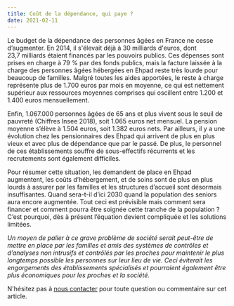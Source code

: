 ```yaml
---
title: Coût de la dépendance, qui paye ?
date: 2021-02-11
---
```


Le budget de la dépendance des personnes âgées en France ne cesse d’augmenter. En 2014, il s'élevait déjà à 30 milliards d'euros, dont 23,7 milliards étaient financés par les pouvoirs publics. Ces dépenses sont prises en charge à 79 % par des fonds publics, mais la facture laissée à la charge des personnes âgées hébergées en Ehpad reste très lourde pour beaucoup de familles. Malgré toutes les aides apportées, le reste à charge représente plus de 1.700 euros par mois en moyenne, ce qui est nettement supérieur aux ressources moyennes comprises qui oscillent entre 1.200 et 1.400 euros mensuellement.

Enfin, 1.067.000 personnes âgées de 65 ans et plus vivent sous le seuil de pauvreté (Chiffres Insee 2018), soit 1.065 euros net mensuel. La pension moyenne s’élève à 1.504 euros, soit 1.382 euros nets.
Par ailleurs, il y a une évolution chez les pensionnaires des Ehpad qui arrivent de plus en plus vieux et avec plus de dépendance que par le passé. De plus, le personnel de ces établissements souffre de sous-effectifs récurrents et les recrutements sont également difficiles.

Pour résumer cette situation, les demandent de place en Ehpad augmentent, les coûts d’hébergement, et de soins sont de plus en plus lourds à assurer par les familles et les structures d’accueil sont désormais insuffisantes. Quand sera-t-il d’ici 2030 quand la population des seniors aura encore augmentée. Tout ceci est prévisible mais comment sera financer et comment pourra être soignée cette tranche de la population ? C’est pourquoi, dès à présent l’équation devient compliquée et les solutions limitées.

*Un moyen de palier à ce grave problème de société serait peut-être de mettre en place par les familles et amis des systèmes de contrôles et d’analyses non intrusifs et contrôlés par les proches pour maintenir le plus longtemps possible les personnes sur leur lieu de vie. Ceci éviterait les engorgements des établissements spécialisés et pourraient également être plus économiques pour les proches et la société.*

N'hésitez pas à [nous contacter](nous_contacter.md) pour toute question ou commentaire sur cet article.